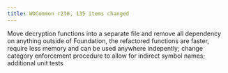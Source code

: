```yaml
---
title: WOCommon r230, 135 items changed
---
```


Move decryption functions into a separate file and remove all dependency on anything outside of Foundation, the refactored functions are faster, require less memory and can be used anywhere indepently; change category enforcement procedure to allow for indirect symbol names; additional unit tests
